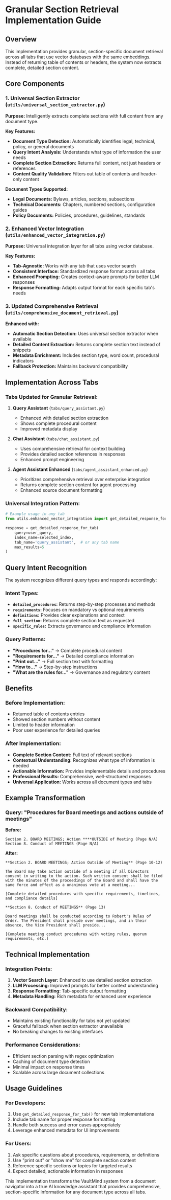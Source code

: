# Granular Section Retrieval Implementation Guide

## Overview

This implementation provides granular, section-specific document retrieval across all tabs that use vector databases with the same embeddings. Instead of returning table of contents or headers, the system now extracts complete, detailed section content.

## Core Components

### 1. Universal Section Extractor (`utils/universal_section_extractor.py`)

**Purpose:** Intelligently extracts complete sections with full content from any document type.

**Key Features:**
- **Document Type Detection:** Automatically identifies legal, technical, policy, or general documents
- **Query Intent Analysis:** Understands what type of information the user needs
- **Complete Section Extraction:** Returns full content, not just headers or references
- **Content Quality Validation:** Filters out table of contents and header-only content

**Document Types Supported:**
- **Legal Documents:** Bylaws, articles, sections, subsections
- **Technical Documents:** Chapters, numbered sections, configuration guides
- **Policy Documents:** Policies, procedures, guidelines, standards

### 2. Enhanced Vector Integration (`utils/enhanced_vector_integration.py`)

**Purpose:** Universal integration layer for all tabs using vector database.

**Key Features:**
- **Tab-Agnostic:** Works with any tab that uses vector search
- **Consistent Interface:** Standardized response format across all tabs
- **Enhanced Prompting:** Creates context-aware prompts for better LLM responses
- **Response Formatting:** Adapts output format for each specific tab's needs

### 3. Updated Comprehensive Retrieval (`utils/comprehensive_document_retrieval.py`)

**Enhanced with:**
- **Automatic Section Detection:** Uses universal section extractor when available
- **Detailed Content Extraction:** Returns complete section text instead of snippets
- **Metadata Enrichment:** Includes section type, word count, procedural indicators
- **Fallback Protection:** Maintains backward compatibility

## Implementation Across Tabs

### Tabs Updated for Granular Retrieval:

1. **Query Assistant** (`tabs/query_assistant.py`)
   - Enhanced with detailed section extraction
   - Shows complete procedural content
   - Improved metadata display

2. **Chat Assistant** (`tabs/chat_assistant.py`)
   - Uses comprehensive retrieval for context building
   - Provides detailed section references in responses
   - Enhanced prompt engineering

3. **Agent Assistant Enhanced** (`tabs/agent_assistant_enhanced.py`)
   - Prioritizes comprehensive retrieval over enterprise integration
   - Returns complete section content for agent processing
   - Enhanced source document formatting

### Universal Integration Pattern:

```python
# Example usage in any tab
from utils.enhanced_vector_integration import get_detailed_response_for_tab

response = get_detailed_response_for_tab(
    query=user_query,
    index_name=selected_index,
    tab_name='query_assistant',  # or any tab name
    max_results=5
)
```

## Query Intent Recognition

The system recognizes different query types and responds accordingly:

### Intent Types:
- **`detailed_procedures`:** Returns step-by-step processes and methods
- **`requirements`:** Focuses on mandatory vs optional requirements
- **`definitions`:** Provides clear explanations and context
- **`full_section`:** Returns complete section text as requested
- **`specific_rules`:** Extracts governance and compliance information

### Query Patterns:
- **"Procedures for..."** → Complete procedural content
- **"Requirements for..."** → Detailed compliance information  
- **"Print out..."** → Full section text with formatting
- **"How to..."** → Step-by-step instructions
- **"What are the rules for..."** → Governance and regulatory content

## Benefits

### Before Implementation:
- Returned table of contents entries
- Showed section numbers without content
- Limited to header information
- Poor user experience for detailed queries

### After Implementation:
- **Complete Section Content:** Full text of relevant sections
- **Contextual Understanding:** Recognizes what type of information is needed
- **Actionable Information:** Provides implementable details and procedures
- **Professional Results:** Comprehensive, well-structured responses
- **Universal Application:** Works across all document types and tabs

## Example Transformation

### Query: "Procedures for Board meetings and actions outside of meetings"

**Before:**
```
Section 2. BOARD MEETINGS; Action ****OUTSIDE of Meeting (Page N/A)
Section 8. Conduct of MEETINGS (Page N/A)
```

**After:**
```
**Section 2. BOARD MEETINGS; Action Outside of Meeting** (Page 10-12)

The Board may take action outside of a meeting if all Directors consent in writing to the action. Such written consent shall be filed with the minutes of the proceedings of the Board and shall have the same force and effect as a unanimous vote at a meeting...

[Complete detailed procedures with specific requirements, timelines, and compliance details]

**Section 8. Conduct of MEETINGS** (Page 13)

Board meetings shall be conducted according to Robert's Rules of Order. The President shall preside over meetings, and in their absence, the Vice President shall preside...

[Complete meeting conduct procedures with voting rules, quorum requirements, etc.]
```

## Technical Implementation

### Integration Points:
1. **Vector Search Layer:** Enhanced to use detailed section extraction
2. **LLM Processing:** Improved prompts for better context understanding
3. **Response Formatting:** Tab-specific output formatting
4. **Metadata Handling:** Rich metadata for enhanced user experience

### Backward Compatibility:
- Maintains existing functionality for tabs not yet updated
- Graceful fallback when section extractor unavailable
- No breaking changes to existing interfaces

### Performance Considerations:
- Efficient section parsing with regex optimization
- Caching of document type detection
- Minimal impact on response times
- Scalable across large document collections

## Usage Guidelines

### For Developers:
1. Use `get_detailed_response_for_tab()` for new tab implementations
2. Include tab name for proper response formatting
3. Handle both success and error cases appropriately
4. Leverage enhanced metadata for UI improvements

### For Users:
1. Ask specific questions about procedures, requirements, or definitions
2. Use "print out" or "show me" for complete section content
3. Reference specific sections or topics for targeted results
4. Expect detailed, actionable information in responses

This implementation transforms the VaultMind system from a document navigator into a true AI knowledge assistant that provides comprehensive, section-specific information for any document type across all tabs.
